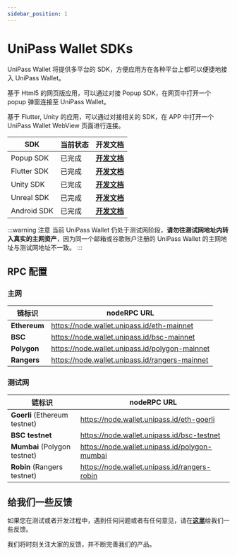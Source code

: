 ```yaml
---
sidebar_position: 1
---
```


# UniPass Wallet SDKs

UniPass Wallet 将提供多平台的 SDK，方便应用方在各种平台上都可以便捷地接入 UniPass Wallet。

基于 Html5 的网页版应用，可以通过对接 Popup SDK，在网页中打开一个 popup 弹窗连接至 UniPass Wallet。

基于 Flutter, Unity 的应用，可以通过对接相关的 SDK，在 APP 中打开一个 UniPass Wallet WebView 页面进行连接。

| SDK         | 当前状态 | 开发文档                                        |
| ----------- | -------- | ----------------------------------------------- |
| Popup SDK   | 已完成   | [**开发文档**](./popup-sdk/01-quick-start.md)   |
| Flutter SDK | 已完成   | [**开发文档**](./flutter-sdk/01-quick-start.md) |
| Unity SDK   | 已完成   | [**开发文档**](./unity-sdk/01-quick-start.md)   |
| Unreal SDK  | 已完成   | [**开发文档**](./unreal-sdk/01-quick-start.md)  |
| Android SDK  | 已完成   | [**开发文档**](./android-sdk/01-quick-start.md)  |

:::warning 注意
当前 UniPass Wallet 仍处于测试网阶段，**请勿往测试网地址内转入真实的主网资产**，因为同一个邮箱或谷歌账户注册的 UniPass Wallet 的主网地址与测试网地址不一致。
:::

## RPC 配置

### 主网

| 链标识       | nodeRPC URL                                    |
| ------------ | ---------------------------------------------- |
| **Ethereum** | https://node.wallet.unipass.id/eth-mainnet     |
| **BSC**      | https://node.wallet.unipass.id/bsc-mainnet     |
| **Polygon**  | https://node.wallet.unipass.id/polygon-mainnet |
| **Rangers**  | https://node.wallet.unipass.id/rangers-mainnet |

### 测试网

| 链标识                        | nodeRPC URL                                   |
| ----------------------------- | --------------------------------------------- |
| **Goerli** (Ethereum testnet) | https://node.wallet.unipass.id/eth-goerli     |
| **BSC testnet**               | https://node.wallet.unipass.id/bsc-testnet    |
| **Mumbai** (Polygon testnet)  | https://node.wallet.unipass.id/polygon-mumbai |
| **Robin** (Rangers testnet)   | https://node.wallet.unipass.id/rangers-robin  |

## 给我们一些反馈

如果您在测试或者开发过程中，遇到任何问题或者有任何意见，请在[**这里**](https://unipass.canny.io/feedback)给我们一些反馈。

我们将时刻关注大家的反馈，并不断完善我们的产品。
